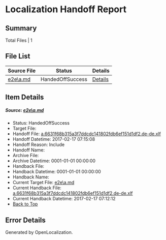 # <a name='report-top'></a> Localization Handoff Report

## Summary
 Total Files | 1

## File List
 Source File | Status | Details 
 ----------- | ------ | ------- 
 [e2e\a.md](https://github.com/OpenLocalizationTestOrg/ol-test0/blob/59dfdb8fe5eb2665c9de3a1f6a6267b7cd201577/e2e/a.md) | HandedOffSuccess | [Details](#b99342e9405fc089dcf6a9c8f7c3780e06bc1a831)

## Item Details
##### <a name='b99342e9405fc089dcf6a9c8f7c3780e06bc1a831'></a> Source: [e2e\a.md](https://github.com/OpenLocalizationTestOrg/ol-test0/blob/59dfdb8fe5eb2665c9de3a1f6a6267b7cd201577/e2e/a.md)
* Status: HandedOffSuccess
* Target File: 
* Handoff File: [a.6631f68b315a3f7ddcdc141802fdb6ef151d1df2.de-de.xlf](https://github.com/OpenLocalizationTestOrg/ol-test0-handoff/blob/85fdb7caa61ad44797ccab9a492a72c210e3628a/ol-handoff/OpenLocalizationTestOrg/ol-test0-dede/xinjiang/ht/a.6631f68b315a3f7ddcdc141802fdb6ef151d1df2.de-de.xlf)
* Handoff Datetime: 2017-02-17 07:15:08
* Handoff Reason: Include
* Handoff Name: 
* Archive File: 
* Archive Datetime: 0001-01-01 00:00:00
* Handback File: 
* Handback Datetime: 0001-01-01 00:00:00
* Handback Name: 
* Current Target File: [e2e\a.md](https://github.com/OpenLocalizationTestOrg/ol-test0-dede/blob/b766b000c15b91668a8f121ffbdbfac8844fcc62/e2e/a.md)
* Current Handback File: [a.6631f68b315a3f7ddcdc141802fdb6ef151d1df2.de-de.xlf](https://github.com/OpenLocalizationTestOrg/ol-test0-handback/blob/784470c2cb6aac49912a63c2a6d9fad82c90c434/ol-handback/OpenLocalizationTestOrg/ol-test0-dede/xinjiang/ht/a.6631f68b315a3f7ddcdc141802fdb6ef151d1df2.de-de.xlf)
* Current Handback Datetime: 2017-02-17 07:12:12
* [Back to Top](#report-top)


## Error Details

Generated by OpenLocalization.
